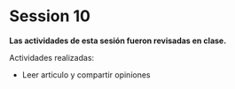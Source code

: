 # Session 10
**Las actividades de esta sesión fueron revisadas en clase.**

Actividades realizadas: 
- Leer articulo y compartir opiniones
